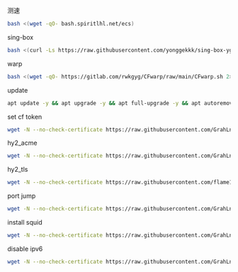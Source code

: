 测速

```bash
bash <(wget -qO- bash.spiritlhl.net/ecs)
```

sing-box

```bash
bash <(curl -Ls https://raw.githubusercontent.com/yonggekkk/sing-box-yg/main/sb.sh)
```

warp

```bash
bash <(wget -qO- https://gitlab.com/rwkgyg/CFwarp/raw/main/CFwarp.sh 2> /dev/null)
```

update

```bash
apt update -y && apt upgrade -y && apt full-upgrade -y && apt autoremove -y && apt install neovim curl unzip ufw jq -y && ufw allow ssh && ufw enable && timedatectl set-timezone Asia/Shanghai && sudo apt-mark hold ufw
```

set cf token

```bash
wget -N --no-check-certificate https://raw.githubusercontent.com/GrahLnn/linkmoon/refs/heads/main/injcftoken.sh && bash injcftoken.sh
```

hy2_acme

```bash
wget -N --no-check-certificate https://raw.githubusercontent.com/GrahLnn/linkmoon/refs/heads/main/install_hy2.sh && bash install_hy2.sh
```

hy2_tls

```bash
wget -N --no-check-certificate https://raw.githubusercontent.com/flame1ce/hysteria2-install/main/hysteria2-install-main/hy2/hysteria.sh && bash hysteria.sh
```

port jump

```bash
wget -N --no-check-certificate https://raw.githubusercontent.com/GrahLnn/linkmoon/refs/heads/main/jumport.sh && bash jumport.sh
```

install squid

```bash
wget -N --no-check-certificate https://raw.githubusercontent.com/GrahLnn/linkmoon/refs/heads/main/install_squid.sh && bash install_squid.sh
```

disable ipv6

```bash
wget -N --no-check-certificate https://raw.githubusercontent.com/GrahLnn/linkmoon/refs/heads/main/disable_ipv6.sh && bash disable_ipv6.sh
```
